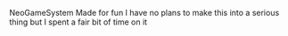 NeoGameSystem
Made for fun I have no plans to make this into a serious thing but I spent a fair bit of time on it
